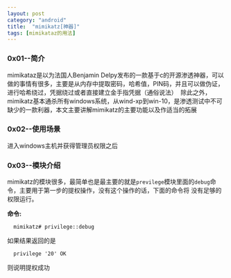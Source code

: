 ```yaml
---
layout: post
category: "android"
title:  "mimikatz[神器]"
tags: [mimikataz的用法]
---
```

### 0x01--简介
  mimikataz是以为法国人Benjamin Delpy发布的一款基于c的开源渗透神器，可以做的事情有很多，主要是从内存中提取密码，哈希值，PIN码，并且可以做伪证，进行哈希绕过，凭据绕过或者直接建立金手指凭据（通俗说法）
  除此之外，mimikatz基本通杀所有windows系统，从wind-xp到win-10，是渗透测试中不可缺少的一款利器，本文主要讲解mimikatz的主要功能以及作适当的拓展
 
### 0x02--使用场景
 进入windows主机并获得管理员权限之后

### 0x03--模块介绍
  mimikatz的模块很多，最简单也是最主要的就是```previlege```模块里面的```debug```命令，主要用于第一步的提权操作，没有这个操作的话，下面的命令将 没有足够的权限运行。
  
**命令:**
```
  mimikatz# privilege::debug
```
  如果结果返回的是
```
  privilege '20' OK
```
  则说明提权成功
  
